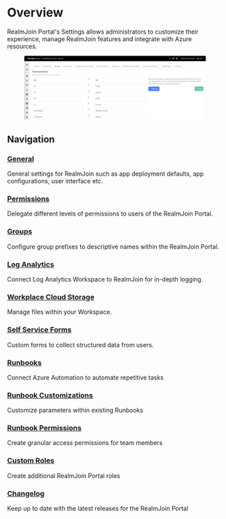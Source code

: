 # Overview

RealmJoin Portal's Settings allows administrators to customize their experience, manage RealmJoin features and integrate with Azure resources.

<figure><img src="../.gitbook/assets/image.png" alt=""><figcaption></figcaption></figure>

## Navigation

### [General](settings.md#general)

General settings for RealmJoin such as app deployment defaults, app configurations, user interface etc.

### [Permissions](settings.md#permissions)

Delegate different levels of permissions to users of the RealmJoin Portal.

### [Groups](groups.md)

Configure group prefixes to descriptive names within the RealmJoin Portal.

### [Log Analytics](../logs/log-analytics.md)

Connect Log Analytics Workspace to RealmJoin for in-depth logging.

### [Workplace Cloud Storage](settings.md#workplace-cloud-storage)

Manage files within your Workspace.

### [Self Service Forms](settings.md#self-service-forms)

Custom forms to collect structured data from users.

### [Runbooks](../automation/connecting-azure-automation/)

Connect Azure Automation to automate repetitive tasks

### [Runbook Customizations](settings.md#runbook-customizations)

Customize parameters within existing Runbooks

### [Runbook Permissions](settings.md#runbook-permissions)

Create granular access permissions for team members

### [Custom Roles](settings.md#custom-roles)

Create additional RealmJoin Portal roles

### [Changelog](settings.md#changelog)

Keep up to date with the latest releases for the RealmJoin Portal

